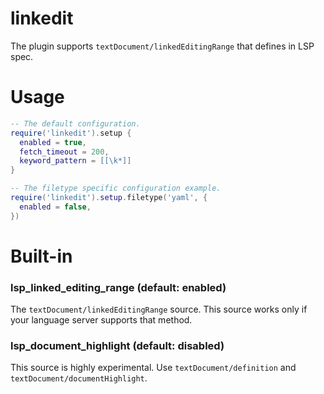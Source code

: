 # linkedit

The plugin supports `textDocument/linkedEditingRange` that defines in LSP spec.

# Usage

```lua
-- The default configuration.
require('linkedit').setup {
  enabled = true,
  fetch_timeout = 200,
  keyword_pattern = [[\k*]]
}

-- The filetype specific configuration example.
require('linkedit').setup.filetype('yaml', {
  enabled = false,
})
```

# Built-in

### lsp_linked_editing_range (default: enabled)

The `textDocument/linkedEditingRange` source.
This source works only if your language server supports that method.


### lsp_document_highlight (default: disabled)

This source is highly experimental.
Use `textDocument/definition` and `textDocument/documentHighlight`.

